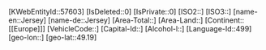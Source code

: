 ﻿---
location: [49.19,]
type: Country
tags: [geo/Country]
---
[KWebEntityId::57603]
[IsDeleted::0]
[IsPrivate::0]
[ISO2::]
[ISO3::]
[name-en::Jersey]
[name-de::Jersey]
[Area-Total::]
[Area-Land::]
[Continent::[[Europe]]]
[VehicleCode::]
[Capital-Id::]
[Alcohol-l::]
[Language-Id::499]
[geo-lon::]
[geo-lat::49.19]

